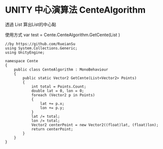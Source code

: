 # UNITY 中心演算法  CenteAlgorithm


透過 List<Vector2>  算出List的中心點

使用方式 var test  = Cente.CenteAlgorithm.GetCente(List<Vector2> )

    //by https://github.com/RueianSu
    using System.Collections.Generic;
    using UnityEngine;
    
    namespace Cente
    {
        public class CenteAlgorithm : MonoBehaviour
        {
            public static Vector2 GetCente(List<Vector2> Points)
            {
                int total = Points.Count;
                double lat = 0, lon = 0;
                foreach (Vector2 p in Points)
                {
                    lat += p.x;
                    lon += p.y;      
                }
                lat /= total;
                lon /= total;
                Vector2 centerPoint = new Vector2((float)lat, (float)lon);
                return centerPoint;
            }
        }
    }
